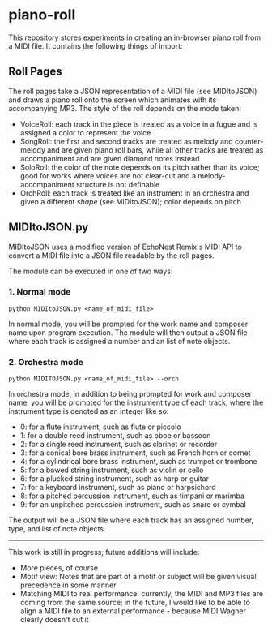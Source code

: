 # piano-roll

This repository stores experiments in creating an in-browser piano roll from a MIDI file. It contains the following things of import:

## Roll Pages

The roll pages take a JSON representation of a MIDI file (see MIDItoJSON) and draws a piano roll onto the screen which animates with its accompanying MP3. The style of the roll depends on the mode taken:

* VoiceRoll: each track in the piece is treated as a voice in a fugue and is assigned a color to represent the voice
* SongRoll: the first and second tracks are treated as melody and counter-melody and are given piano roll bars, while all other tracks are treated as accompaniment and are given diamond notes instead
* SoloRoll: the color of the note depends on its pitch rather than its voice; good for works where voices are not clear-cut and a melody-accompaniment structure is not definable
* OrchRoll: each track is treated like an instrument in an orchestra and given a different _shape_ (see MIDItoJSON); color depends on pitch

## MIDItoJSON.py
MIDItoJSON uses a modified version of EchoNest Remix's MIDI API to convert a MIDI file into a JSON file readable by the roll pages.

The module can be executed in one of two ways:

### 1. Normal mode

```
python MIDItoJSON.py <name_of_midi_file>
```

In normal mode, you will be prompted for the work name and composer name upon program execution. The module will then output a JSON file where each track is assigned a number and an list of note objects.

### 2. Orchestra mode

```
python MIDITOJSON.py <name_of_midi_file> --orch
```

In orchestra mode, in addition to being prompted for work and composer name, you will be prompted for the instrument type of each track, where the instrument type is denoted as an integer like so:

* 0: for a flute instrument, such as flute or piccolo
* 1: for a double reed instrument, such as oboe or bassoon
* 2: for a single reed instrument, such as clarinet or recorder
* 3: for a conical bore brass instrument, such as French horn or cornet
* 4: for a cylindrical bore brass instrument, such as trumpet or trombone
* 5: for a bowed string instrument, such as violin or cello
* 6: for a plucked string instrument, such as harp or guitar
* 7: for a keyboard instrument, such as piano or harpsichord
* 8: for a pitched percussion instrument, such as timpani or marimba
* 9: for an unpitched percussion instrument, such as snare or cymbal

The output will be a JSON file where each track has an assigned number, type, and list of note objects.

---

This work is still in progress; future additions will include:

* More pieces, of course
* Motif view: Notes that are part of a motif or subject will be given visual precedence in some manner
* Matching MIDI to real performance: currently, the MIDI and MP3 files are coming from the same source; in the future, I would like to be able to align a MIDI file to an external performance - because MIDI Wagner clearly doesn't cut it
